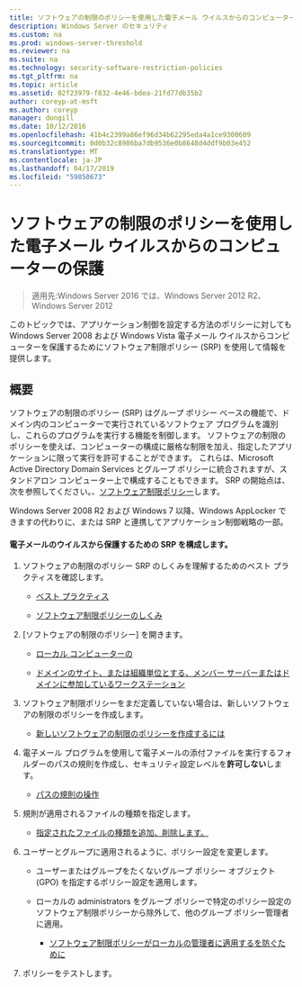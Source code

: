 ```yaml
---
title: ソフトウェアの制限のポリシーを使用した電子メール ウイルスからのコンピューターの保護
description: Windows Server のセキュリティ
ms.custom: na
ms.prod: windows-server-threshold
ms.reviewer: na
ms.suite: na
ms.technology: security-software-restriction-policies
ms.tgt_pltfrm: na
ms.topic: article
ms.assetid: 02f23979-f832-4e46-bdea-21fd77db35b2
author: coreyp-at-msft
ms.author: coreyp
manager: dongill
ms.date: 10/12/2016
ms.openlocfilehash: 41b4c2399a86ef96d34b62295eda4a1ce9300609
ms.sourcegitcommit: 0d0b32c8986ba7db9536e0b8648d4ddf9b03e452
ms.translationtype: MT
ms.contentlocale: ja-JP
ms.lasthandoff: 04/17/2019
ms.locfileid: "59850673"
---
```

# <a name="use-software-restriction-policies-to-help-protect-your-computer-against-an-email-virus"></a>ソフトウェアの制限のポリシーを使用した電子メール ウイルスからのコンピューターの保護

>適用先:Windows Server 2016 では、Windows Server 2012 R2、Windows Server 2012

このトピックでは、アプリケーション制御を設定する方法のポリシーに対しても Windows Server 2008 および Windows Vista 電子メール ウイルスからコンピューターを保護するためにソフトウェア制限ポリシー (SRP) を使用して情報を提供します。

## <a name="introduction"></a>概要
ソフトウェアの制限のポリシー (SRP) はグループ ポリシー ベースの機能で、ドメイン内のコンピューターで実行されているソフトウェア プログラムを識別し、これらのプログラムを実行する機能を制御します。 ソフトウェアの制限のポリシーを使えば、コンピューターの構成に厳格な制限を加え、指定したアプリケーションに限って実行を許可することができます。 これらは、Microsoft Active Directory Domain Services とグループ ポリシーに統合されますが、スタンドアロン コンピューター上で構成することもできます。 SRP の開始点は、次を参照してください。、[ソフトウェア制限ポリシー](software-restriction-policies.md)します。

Windows Server 2008 R2 および Windows 7 以降、Windows AppLocker できますの代わりに、または SRP と連携してアプリケーション制御戦略の一部。 

#### <a name="configure-srp-to-help-protect-against-an-e-mail-virus"></a>電子メールのウイルスから保護するための SRP を構成します。

1.  ソフトウェアの制限のポリシー SRP のしくみを理解するためのベスト プラクティスを確認します。

    -   [ベスト プラクティス](software-restriction-policies-technical-overview.md#BKMK_Best_Practices)

    -   [ソフトウェア制限ポリシーのしくみ](https://technet.microsoft.com/library/cc786941(v=WS.10).aspx)

2.  [ソフトウェアの制限のポリシー] を開きます。

    -   [ローカル コンピューターの](administer-software-restriction-policies.md#BKMK_1)

    -   [ドメインのサイト、または組織単位とする、メンバー サーバーまたはドメインに参加しているワークステーション](administer-software-restriction-policies.md#BKMK_2)

3.  ソフトウェア制限ポリシーをまだ定義していない場合は、新しいソフトウェアの制限のポリシーを作成します。

    -   [新しいソフトウェアの制限のポリシーを作成するには](administer-software-restriction-policies.md#BKMK_Create_SRP)

4.  電子メール プログラムを使用して電子メールの添付ファイルを実行するフォルダーのパスの規則を作成し、セキュリティ設定レベルを**許可しない**します。

    -   [パスの規則の操作](work-with-software-restriction-policies-rules.md#BKMK_Path_Rules)

5.  規則が適用されるファイルの種類を指定します。

    -   [指定されたファイルの種類を追加、削除します。](administer-software-restriction-policies.md#BKMK_Add_Del)

6.  ユーザーとグループに適用されるように、ポリシー設定を変更します。

    -   ユーザーまたはグループをたくないグループ ポリシー オブジェクト (GPO) を指定するポリシー設定を適用します。

    -   ローカルの administrators をグループ ポリシーで特定のポリシー設定のソフトウェア制限ポリシーから除外して、他のグループ ポリシー管理者に適用。

        -   [ソフトウェア制限ポリシーがローカルの管理者に適用するを防ぐために](administer-software-restriction-policies.md#BKMK_Prevent_Admin)

7.  ポリシーをテストします。


